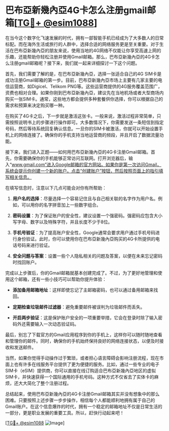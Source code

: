 # 巴布亞新幾內亞4G卡怎么注册gmail邮箱[[TG💪+ @esim1088](https://t.me/s/esim1088)]

在当今这个数字化飞速发展的时代，拥有一部智能手机已经成为了大多数人的日常标配。而在海外生活或旅行的人群中，选择合适的网络服务更是至关重要。对于生活在巴布亞新幾內亞的朋友来说，使用当地的4G网络不仅能让你享受高速上网的乐趣，还能帮助你轻松注册并使用Gmail邮箱。那么，巴布亞新幾內亞的4G卡怎么注册gmail邮箱呢？接下来，我们就一起来详细探讨一下这个问题。

首先，我们需要了解的是，在巴布亞新幾內亞，选择一张适合自己的4G SIM卡是成功注册Gmail邮箱的第一步。目前，巴布亞新幾內亞市场上主要有几家主要的电信运营商，如Digicel、Telikom PNG等。这些运营商提供的4G服务覆盖范围广，资费也相对合理。如果你刚到巴布亞新幾內亞，建议先在当地机场或者大型商场内购买一张SIM卡。通常，这些地方都会提供多种套餐供你选择，你可以根据自己的需求和预算来决定购买哪一种。

在购买了4G卡之后，下一步就是激活这张卡。一般来说，激活过程非常简单，只需按照说明书上的步骤进行操作即可。大多数情况下，你需要发送一条短信到指定号码，然后等待系统回复确认信息。一旦你的SIM卡被激活，你就可以开始设置手机上的网络连接了。确保你的手机支持当地运营商的频段，并且开启了数据流量功能。

接下来，我们进入正题——如何用巴布亞新幾內亞的4G卡注册Gmail邮箱。首先，你需要确保你的手机能够正常访问互联网。打开浏览器后，输入“www.gmail.com”进入Google邮箱的官方网站。如果你是第一次访问Gmail，系统会提示你创建一个新的账户。点击“创建账户”按钮，然后按照页面上的指引填写相关信息。

在填写信息时，注意以下几点可能会对你有所帮助：

1. **用户名的选择**：尽量选择一个容易记住且与自己相关联的名字作为用户名。例如，可以用你的名字拼音加上一些数字组合。
   
2. **密码设置**：为了保证账户的安全性，建议设置一个强密码。强密码应包含大小写字母、数字以及特殊字符，并且长度不少于8位。

3. **手机号验证**：为了提高账户安全性，Google通常会要求用户通过手机号码进行身份验证。此时，你可以使用你在巴布亞新幾內亞购买的4G卡所提供的电话号码来进行验证。

4. **安全问题与答案**：设置一些个人隐私相关的问题及答案，以便在未来忘记密码时找回账户。

完成以上步骤后，你的Gmail邮箱就基本创建完成了。不过，为了更好地管理和使用这个邮箱，还有一些小技巧可以帮助你提升体验：

- **添加备用邮箱地址**：这样即使忘记了主邮箱密码，也可以通过备用邮箱来找回。
  
- **定期检查垃圾邮件过滤器**：避免重要邮件被误判为垃圾邮件而丢失。

- **开启两步验证**：这是保护账户安全的一项重要举措，它会在登录时除了输入密码外还需要输入一次动态验证码。

最后，别忘了下载官方的Gmail应用程序到你的手机上，这样你可以随时随地查看和管理你的邮件。同时，确保你的手机始终保持良好的网络连接状态，以便及时接收和发送邮件。

当然，如果你觉得手动操作过于繁琐，或者担心语言障碍会影响注册流程，现在市面上也有许多在线服务平台提供了更为便捷的服务。比如，通过一些专业的电子SIM卡（eSIM）提供商，你可以直接在线订购适合巴布亞新幾內亞地区的虚拟SIM卡，并快速获得一个国际通用的手机号码。这种方式不仅省去了实体卡的麻烦，还大大简化了整个注册过程。

总结起来，使用巴布亞新幾內亞的4G卡注册Gmail邮箱其实并没有想象中的那么困难。只要按照上述步骤一步步操作，相信每个人都能顺利地拥有属于自己的Gmail账户。在这个信息爆炸的时代，拥有一个稳定的邮箱地址不仅是日常生活的一部分，更是职业发展的重要工具。所以，赶快行动起来吧！

[[TG💪+ @esim1088](https://t.me/s/esim1088) ![Image](https://i.postimg.cc/4NQfJmqS/Snipaste-2025-05-13-00-14-12.png)]